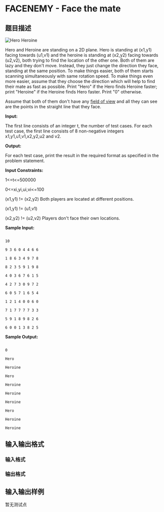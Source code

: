 # FACENEMY - Face the mate

## 题目描述

![Hero Heroine](http://www.spoj.com/content/cegprakash:facenemy.png "FACE THE MATE")

Hero and Heroine are standing on a 2D plane. Hero is standing at (x1,y1) facing towards (u1,v1) and the heroine is standing at (x2,y2) facing towards (u2,v2), both trying to find the location of the other one. Both of them are lazy and they don't move. Instead, they just change the direction they face, standing at the same position. To make things easier, both of them starts scanning simultaneously with same rotation speed. To make things even more easier, assume that they choose the direction which will help to find their mate as fast as possible. Print "Hero" if the Hero finds Heroine faster; print "Heroine" if the Heroine finds Hero faster. Print "0" otherwise.

Assume that both of them don't have any [field of view](http://en.wikipedia.org/wiki/Field_of_view) and all they can see are the points in the straight line that they face.

**Input:**

The first line consists of an integer t, the number of test cases. For each test case, the first line consists of 8 non-negative integers x1,y1,u1,v1,x2,y2,u2 and v2.

**Output:**

For each test case, print the result in the required format as specified in the problem statement.

**Input Constraints:**

1<=t<=500000

0<=xi,yi,ui,vi<=100

(x1,y1) != (x2,y2) Both players are located at different positions.

(x1,y1) != (u1,v1)

(x2,y2) != (u2,v2) Players don't face their own locations.

**Sample Input:**

```

10

9 3 6 0 4 4 6 6

1 8 6 3 4 9 7 8

8 2 3 5 9 1 9 8

4 0 3 6 7 6 1 5

4 2 7 3 0 9 7 2

6 0 5 7 1 6 5 4

1 2 1 4 0 0 6 0

7 1 7 7 7 7 3 3

5 9 1 8 9 8 2 6

6 0 0 1 3 8 2 5

```

**Sample Output:**

```

0

Hero

Heroine

Hero

Heroine

Heroine

Heroine

Hero

Heroine

Heroine

```

## 输入输出格式

### 输入格式

### 输出格式

## 输入输出样例

暂无测试点


